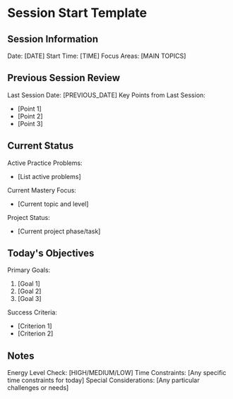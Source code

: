 # Session Start Template

## Session Information
Date: [DATE]
Start Time: [TIME]
Focus Areas: [MAIN TOPICS]

## Previous Session Review
Last Session Date: [PREVIOUS_DATE]
Key Points from Last Session:
- [Point 1]
- [Point 2]
- [Point 3]

## Current Status
Active Practice Problems:
- [List active problems]

Current Mastery Focus:
- [Current topic and level]

Project Status:
- [Current project phase/task]

## Today's Objectives
Primary Goals:
1. [Goal 1]
2. [Goal 2]
3. [Goal 3]

Success Criteria:
- [Criterion 1]
- [Criterion 2]

## Notes
Energy Level Check: [HIGH/MEDIUM/LOW]
Time Constraints: [Any specific time constraints for today]
Special Considerations: [Any particular challenges or needs]
